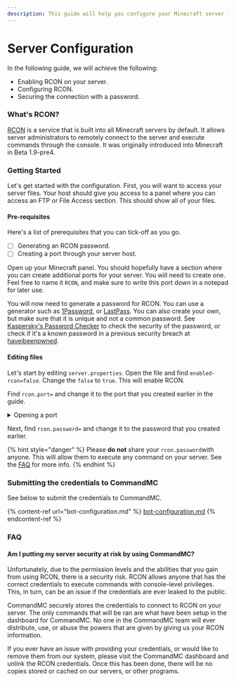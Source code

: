 ```yaml
---
description: This guide will help you configure your Minecraft server for the bot.
---
```


# Server Configuration

In the following guide, we will achieve the following:

* Enabling RCON on your server.
* Configuring RCON.
* Securing the connection with a password.

### What's RCON?

[RCON](https://wiki.vg/RCON) is a service that is built into all Minecraft servers by default. It allows server administrators to remotely connect to the server and execute commands through the console. It was originally introduced into Minecraft in Beta 1.9-pre4.



### Getting Started

Let's get started with the configuration. First, you will want to access your server files. Your host should give you access to a panel where you can access an FTP or File Access section. This should  show all of your files.



#### Pre-requisites

Here's a list of prerequisites that you can tick-off as you go.

* [ ] Generating an RCON password.
* [ ] Creating a port through your server host.

Open up your Minecraft panel. You should hopefully have a section where you can create additional ports for your server.  You will need to create one. Feel free to name it `RCON`, and make sure to write this port down in a notepad for later use.



You will now need to generate a password for RCON. You can use a generator such as [1Password](https://1password.com/password-generator/), or [LastPass](https://www.lastpass.com/features/password-generator-a). You can also create your own, but make sure that it is unique and not a common password. See [Kaspersky's Password Checker](https://password.kaspersky.com/) to check the security of the password, or check if it's a known password in a previous security breach at [haveibeenpwned](https://haveibeenpwned.com/Passwords).



#### Editing files

Let's start by editing `server.properties`. Open the file and find `enabled-rcon=false`. Change the `false` to `true`. This will enable RCON.

Find `rcon.port=` and change it to the port that you created earlier in the guide.

<details>

<summary>Opening a port</summary>

If you're using a server host for your Minecraft server, be sure to check their documentation and panel on how to open a new port. While changing the default `25575` is not necessary, it's recommended to change it.



Here are some popular server hosts' guide on opening a port:

* [PebbleHost](https://help.pebblehost.com/en/minecraft/how-to-add-an-additional-port)
* [DedicatedMC](https://docs.dedicatedmc.io/advanced-server-setup/how-to-add-additional-ports/)
* [Sparked Host](https://www.youtube.com/watch?v=Edb9DKM0lqI)

</details>

Next, find `rcon.password=` and change it to the password that you created earlier.

{% hint style="danger" %}
Please **do not** share your `rcon.password`with anyone. This will allow them to execute any command on your server. See the [FAQ](server-configuration.md#faq) for more info.
{% endhint %}



### Submitting the credentials to CommandMC

See below to submit the credentials to CommandMC.

{% content-ref url="bot-configuration.md" %}
[bot-configuration.md](bot-configuration.md)
{% endcontent-ref %}

### FAQ

#### Am I putting my server security at risk by using CommandMC?

Unfortunately, due to the permission levels and the abilities that you gain from using RCON, there is a security risk. RCON allows anyone that has the correct credentials to execute commands with console-level privileges. This, in turn, can be an issue if the credentials are ever leaked to the public.



CommandMC securely stores the credentials to connect to RCON on your server. The only commands that will be ran are what have been setup in the dashboard for CommandMC. No one in the CommandMC team will ever distribute, use, or abuse the powers that are given by giving us your RCON information.



If you ever have an issue with providing your credentials, or would like to remove them from our system, please visit the CommandMC dashboard and unlink the RCON credentials. Once this has been done, there will be no copies stored or cached on our servers, or other programs.
